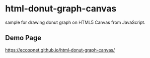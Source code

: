 # html-donut-graph-canvas
sample for drawing donut graph on HTML5 Canvas from JavaScript.


## Demo Page
https://ecoopnet.github.io/html-donut-graph-canvas/
